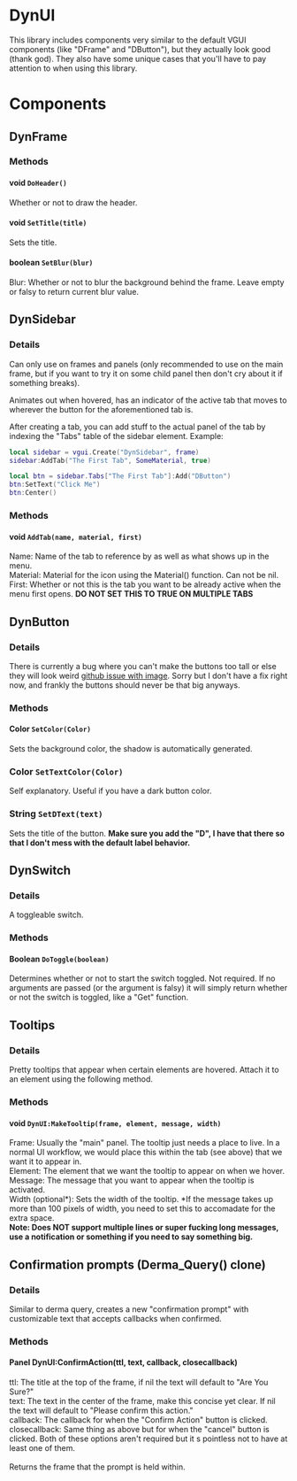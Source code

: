 # DynUI
This library includes components very similar to the default VGUI components (like "DFrame" and "DButton"), but they actually look good (thank god). 
They also have some unique cases that you'll have to pay attention to when using this library.

# Components
## DynFrame
### Methods
#### void `DoHeader()`
Whether or not to draw the header.
#### void `SetTitle(title)`
Sets the title.
#### boolean `SetBlur(blur)`
Blur: Whether or not to blur the background behind the frame. Leave empty or falsy to return current blur value.

## DynSidebar
### Details
Can only use on frames and panels (only recommended to use on the main frame, but if you want to try it on some child panel then don't cry about it if something breaks).

Animates out when hovered, has an indicator of the active tab that moves to wherever the button for the aforementioned tab is.

After creating a tab, you can add stuff to the actual panel of the tab by indexing the "Tabs" table of the sidebar element. Example:
```lua
local sidebar = vgui.Create("DynSidebar", frame)
sidebar:AddTab("The First Tab", SomeMaterial, true)

local btn = sidebar.Tabs["The First Tab"]:Add("DButton")
btn:SetText("Click Me")
btn:Center()
```
### Methods
#### void `AddTab(name, material, first)`
Name: Name of the tab to reference by as well as what shows up in the menu.<br>
Material: Material for the icon using the Material() function. Can not be nil.<br>
First: Whether or not this is the tab you want to be already active when the menu first opens. **DO NOT SET THIS TO TRUE ON MULTIPLE TABS**

## DynButton
### Details
There is currently a bug where you can't make the buttons too tall or else they will look weird [github issue with image](https://github.com/dynamicdevsgmod/DynUI/issues/1). Sorry but I don't have a fix right now, and frankly the buttons should never be that big anyways.

### Methods
#### Color `SetColor(Color)`
Sets the background color, the shadow is automatically generated.
### Color `SetTextColor(Color)`
Self explanatory.  Useful if you have a dark button color.
### String `SetDText(text)`
Sets the title of the button. **Make sure you add the "D", I have that there so that I don't mess with the default label behavior.**

## DynSwitch
### Details
A toggleable switch.

### Methods
#### Boolean `DoToggle(boolean)`
Determines whether or not to start the switch toggled. Not required. If no arguments are passed (or the argument is falsy) it will simply return whether or not
the switch is toggled, like a "Get" function.

## Tooltips
### Details
Pretty tooltips that appear when certain elements are hovered. Attach it to an element using the following method.
### Methods
#### void `DynUI:MakeTooltip(frame, element, message, width)`
Frame: Usually the "main" panel. The tooltip just needs a place to live. In a normal UI workflow, we would place this within the tab (see above) that we want it to appear in. <br>
Element: The element that we want the tooltip to appear on when we hover. <br>
Message: The message that you want to appear when the tooltip is activated. <br>
Width (optional*): Sets the width of the tooltip. *If the message takes up more than 100 pixels of width, you need to set this to accomadate for the extra space. <br>
**Note: Does NOT support multiple lines or super fucking long messages, use a notification or something if you need to say something
big.**

## Confirmation prompts (Derma_Query() clone)
### Details
Similar to derma query, creates a new "confirmation prompt" with customizable text that accepts callbacks when confirmed.
### Methods
#### Panel DynUI:ConfirmAction(ttl, text, callback, closecallback)
ttl: The title at the top of the frame, if nil the text will default to "Are You Sure?" <br>
text: The text in the center of the frame, make this concise yet clear. If nil the text will default to "Please confirm this action." <br>
callback: The callback for when the "Confirm Action" button is clicked.<br>
closecallback: Same thing as above but for when the "cancel" button is clicked. Both of these options aren't required but it
s pointless not to have at least one of them.<br><br>
Returns the frame that the prompt is held within.